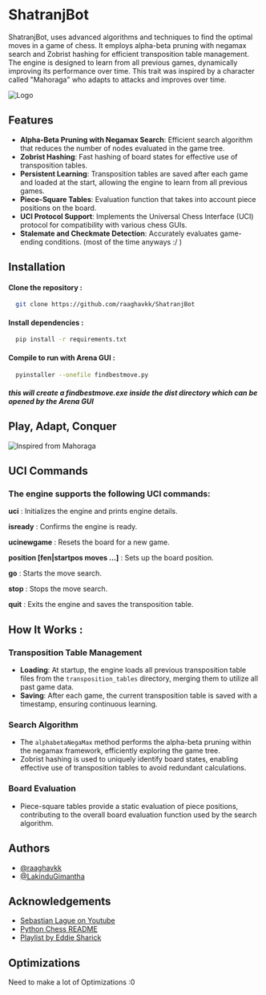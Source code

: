
# ShatranjBot

ShatranjBot, uses advanced algorithms and techniques to find the optimal moves in a game of chess. It employs alpha-beta pruning with negamax search and Zobrist hashing for efficient transposition table management. The engine is designed to learn from all previous games, dynamically improving its performance over time. This trait was inspired by a character called "Mahoraga" who adapts to attacks and improves over time. 



![Logo](https://i.ibb.co/YyZjJ9J/SHATRANJ-BOT-1.png)


## Features
- **Alpha-Beta Pruning with Negamax Search**: Efficient search algorithm that reduces the number of nodes evaluated in the game tree.
- **Zobrist Hashing**: Fast hashing of board states for effective use of transposition tables.
- **Persistent Learning**: Transposition tables are saved after each game and loaded at the start, allowing the engine to learn from all previous games.
- **Piece-Square Tables**: Evaluation function that takes into account piece positions on the board.
- **UCI Protocol Support**: Implements the Universal Chess Interface (UCI) protocol for compatibility with various chess GUIs.
- **Stalemate and Checkmate Detection**: Accurately evaluates game-ending conditions. (most of the time anyways :/ )
## Installation

#### Clone the repository :

```bash
  git clone https://github.com/raaghavkk/ShatranjBot
```

#### Install dependencies :

```bash
  pip install -r requirements.txt
```

#### Compile to run with Arena GUI :

```bash
  pyinstaller --onefile findbestmove.py 
```

##### this will create a findbestmove.exe inside the dist directory which can be opened by the Arena GUI

## Play, Adapt, Conquer

![Inspired from Mahoraga](https://i.ibb.co/zXtxCB9/untit1ed.png)


## UCI Commands
### The engine supports the following UCI commands:

**uci** : Initializes the engine and prints engine details.

**isready** : Confirms the engine is ready.

**ucinewgame** : Resets the board for a new game.

**position [fen|startpos moves ...]** : Sets up the board position.

**go** : Starts the move search.

**stop** : Stops the move search.

**quit** : Exits the engine and saves the transposition table.

## How It Works :

### Transposition Table Management

- **Loading**: At startup, the engine loads all previous transposition table files from the `transposition_tables` directory, merging them to utilize all past game data.
- **Saving**: After each game, the current transposition table is saved with a timestamp, ensuring continuous learning.

### Search Algorithm

- The `alphabetaNegaMax` method performs the alpha-beta pruning within the negamax framework, efficiently exploring the game tree.
- Zobrist hashing is used to uniquely identify board states, enabling effective use of transposition tables to avoid redundant calculations.

### Board Evaluation

- Piece-square tables provide a static evaluation of piece positions, contributing to the overall board evaluation function used by the search algorithm.

## Authors

- [@raaghavkk](https://github.com/raaghavkk/) 
- [@LakinduGimantha](https://github.com/LakinduGimantha)


## Acknowledgements

 - [Sebastian Lague on Youtube](https://www.youtube.com/watch?v=U4ogK0MIzqk)
 - [Python Chess README](https://python-chess.readthedocs.io/en/latest/)
 - [Playlist by Eddie Sharick](https://www.youtube.com/playlist?list=PLBwF487qi8MGU81nDGaeNE1EnNEPYWKY_)


## Optimizations

Need to make a lot of Optimizations :0


